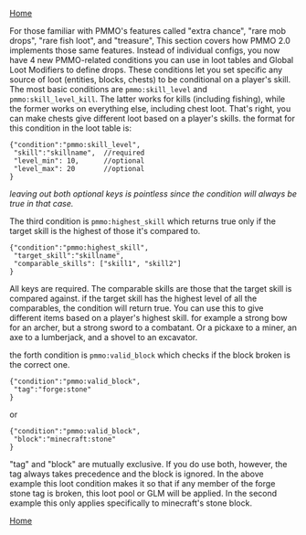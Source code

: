 [Home](../home.md)

For those familiar with PMMO's features called "extra chance", "rare mob drops", "rare fish loot", and "treasure", This section covers how PMMO 2.0 implements those same features.  Instead of individual configs, you now have 4 new PMMO-related conditions you can use in loot tables and Global Loot Modifiers to define drops.  These conditions let you set specific any source of loot (entities, blocks, chests) to be conditional on a player's skill.  The most basic conditions are `pmmo:skill_level` and `pmmo:skill_level_kill`.  The latter works for kills (including fishing), while the former works on everything else, including chest loot.  That's right, you can make chests give different loot based on a player's skills.  the format for this condition in the loot table is:
```json5
{"condition":"pmmo:skill_level",
 "skill":"skillname",  //required
 "level_min": 10,      //optional
 "level_max": 20       //optional
}
```
*leaving out both optional keys is pointless since the condition will always be true in that case.*

The third condition is `pmmo:highest_skill` which returns true only if the target skill is the highest of those it's compared to.
```json5
{"condition":"pmmo:highest_skill",
 "target_skill":"skillname",
 "comparable_skills": ["skill1", "skill2"]
}
```
All keys are required.  The comparable skills are those that the target skill is compared against.  if the target skill has the highest level of all the comparables, the condition will return true.  You can use this to give different items based on a player's highest skill.  for example a strong bow for an archer, but a strong sword to a combatant.  Or a pickaxe to a miner, an axe to a lumberjack, and a shovel to an excavator.

the forth condition is `pmmo:valid_block` which checks if the block broken is the correct one.
```json5
{"condition":"pmmo:valid_block",
 "tag":"forge:stone"
}
```
or
```json5
{"condition":"pmmo:valid_block",
 "block":"minecraft:stone"
}
```
"tag" and "block" are mutually exclusive. If you do use both, however, the tag always takes precedence and the block is ignored.  In the above example this loot condition makes it so that if any member of the forge stone tag is broken, this loot pool or GLM will be applied.  In the second example this only applies specifically to minecraft's stone block.

[Home](../home.md)
